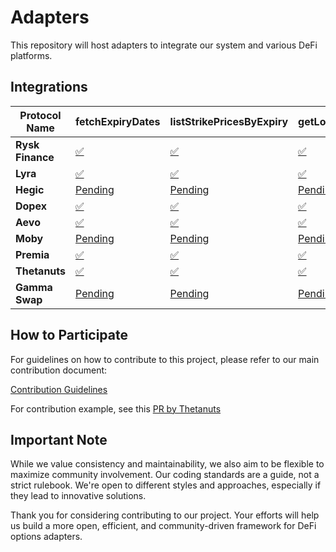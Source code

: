 # Adapters

This repository will host adapters to integrate our system and various DeFi platforms.

## Integrations

| **Protocol Name** | **fetchExpiryDates**                                     | **listStrikePricesByExpiry**                                     | **getLongOptionPremium**                                     | **buyOptionContract**                                     | **addOptionToPosition**                                     | **exerciseOptionContract**                                 | **sellOptionBackToIssuer**                                 | **transferOptionOwnership**                                 |
| ----------------- | -------------------------------------------------------- | ---------------------------------------------------------------- | ----------------------------------------------------------------- | --------------------------------------------------------- | ----------------------------------------------------------- | ---------------------------------------------------------- | ---------------------------------------------------------- | ----------------------------------------------------------- |
| **Rysk Finance**  | [✅](./rysk-finance/fetchExpiryDates/CONTRIBUTE.md) | [✅](./rysk-finance/listStrikePricesByExpiry/CONTRIBUTE.md) | [✅](./rysk-finance/getLongOptionPremium/CONTRIBUTE.md) | [✅](./rysk-finance/buyOptionContract/CONTRIBUTE.md) | [✅](./rysk-finance/addOptionToPosition/CONTRIBUTE.md) | [Pending](./rysk-finance/exerciseOptionContract/CONTRIBUTE.md) | [Pending](./rysk-finance/sellOptionBackToIssuer/CONTRIBUTE.md) | [Pending](./rysk-finance/transferOptionOwnership/CONTRIBUTE.md) |
| **Lyra**          | [✅](./lyra/fetchExpiryDates/CONTRIBUTE.md)         | [✅](./lyra/listStrikePricesByExpiry/CONTRIBUTE.md)         | [✅](./lyra/getLongOptionPremium/CONTRIBUTE.md)         | [Pending](./lyra/buyOptionContract/CONTRIBUTE.md)             | [Pending](./lyra/addOptionToPosition/CONTRIBUTE.md)             | [Pending](./lyra/exerciseOptionContract/CONTRIBUTE.md)         | [Pending](./lyra/sellOptionBackToIssuer/CONTRIBUTE.md)         | [Pending](./lyra/transferOptionOwnership/CONTRIBUTE.md)         |
| **Hegic**         | [Pending](./hegic/fetchExpiryDates/CONTRIBUTE.md)            | [Pending](./hegic/listStrikePricesByExpiry/CONTRIBUTE.md)            | [Pending](./hegic/getLongOptionPremium/CONTRIBUTE.md)            | [Pending](./hegic/buyOptionContract/CONTRIBUTE.md)            | [Pending](./hegic/addOptionToPosition/CONTRIBUTE.md)            | [Pending](./hegic/exerciseOptionContract/CONTRIBUTE.md)        | [Pending](./hegic/sellOptionBackToIssuer/CONTRIBUTE.md)        | [Pending](./hegic/transferOptionOwnership/CONTRIBUTE.md)        |
| **Dopex**         | [✅](./dopex/fetchExpiryDates/CONTRIBUTE.md)            | [✅](./dopex/listStrikePricesByExpiry/CONTRIBUTE.md)            | [✅](./dopex/getLongOptionPremium/CONTRIBUTE.md)            | [Pending](./dopex/buyOptionContract/CONTRIBUTE.md)            | [Pending](./dopex/addOptionToPosition/CONTRIBUTE.md)            | [Pending](./dopex/exerciseOptionContract/CONTRIBUTE.md)        | [Pending](./dopex/sellOptionBackToIssuer/CONTRIBUTE.md)        | [Pending](./dopex/transferOptionOwnership/CONTRIBUTE.md)        |
| **Aevo**          | [✅](./aevo/fetchExpiryDates/CONTRIBUTE.md)         | [✅](./aevo/listStrikePricesByExpiry/CONTRIBUTE.md)         | [✅](aevo/getLongOptionPremium/CONTRIBUTE.md)       | [Pending](./aevo/buyOptionContract/CONTRIBUTE.md)             | [Pending](./aevo/addOptionToPosition/CONTRIBUTE.md)             | [Pending](./aevo/exerciseOptionContract/CONTRIBUTE.md)         | [Pending](./aevo/sellOptionBackToIssuer/CONTRIBUTE.md)         | [Pending](./aevo/transferOptionOwnership/CONTRIBUTE.md)         |
| **Moby**          | [Pending](./moby/fetchExpiryDates/CONTRIBUTE.md)             | [Pending](./moby/listStrikePricesByExpiry/CONTRIBUTE.md)             | [Pending](./moby/getLongOptionPremium/CONTRIBUTE.md)             | [Pending](./moby/buyOptionContract/CONTRIBUTE.md)             | [Pending](./moby/addOptionToPosition/CONTRIBUTE.md)             | [Pending](./moby/exerciseOptionContract/CONTRIBUTE.md)         | [Pending](./moby/sellOptionBackToIssuer/CONTRIBUTE.md)         | [Pending](./moby/transferOptionOwnership/CONTRIBUTE.md)         |
| **Premia**        | [✅](./premia/fetchExpiryDates/CONTRIBUTE.md)       | [✅](./premia/listStrikePricesByExpiry/CONTRIBUTE.md)       | [✅](./premia/getLongOptionPremium/CONTRIBUTE.md)       | [Pending](./premia/buyOptionContract/CONTRIBUTE.md)           | [Pending](./premia/addOptionToPosition/CONTRIBUTE.md)           | [Pending](./premia/exerciseOptionContract/CONTRIBUTE.md)       | [Pending](./premia/sellOptionBackToIssuer/CONTRIBUTE.md)       | [Pending](./premia/transferOptionOwnership/CONTRIBUTE.md)       |
| **Thetanuts**     | [✅](thetanuts/fetchExpiryDates/CONTRIBUTE.md)        | [✅](./thetanuts/listStrikePricesByExpiry/CONTRIBUTE.md)        | [✅](./thetanuts/getLongOptionPremium/CONTRIBUTE.md)        | [Pending](./thetanuts/buyOptionContract/CONTRIBUTE.md)        | [Pending](./thetanuts/addOptionToPosition/CONTRIBUTE.md)        | [Pending](./thetanuts/exerciseOptionContract/CONTRIBUTE.md)    | [Pending](./thetanuts/sellOptionBackToIssuer/CONTRIBUTE.md)    | [Pending](./thetanuts/transferOptionOwnership/CONTRIBUTE.md)    |
| **Gamma Swap**    | [Pending](./gamma-swap/fetchExpiryDates/CONTRIBUTE.md)       | [Pending](./gamma-swap/listStrikePricesByExpiry/CONTRIBUTE.md)       | [Pending](./gamma-swap/getLongOptionPremium/CONTRIBUTE.md)       | [Pending](./gamma-swap/buyOptionContract/CONTRIBUTE.md)       | [Pending](./gamma-swap/addOptionToPosition/CONTRIBUTE.md)       | [Pending](./gamma-swap/exerciseOptionContract/CONTRIBUTE.md)   | [Pending](./gamma-swap/sellOptionBackToIssuer/CONTRIBUTE.md)   | [Pending](./gamma-swap/transferOptionOwnership/CONTRIBUTE.md)   |

## How to Participate

For guidelines on how to contribute to this project, please refer to our main contribution document:

[Contribution Guidelines](https://github.com/grixprotocol/defi-options-adapters/blob/main/CONTRIBUTE.md)

For contribution example, see this [PR by Thetanuts](https://github.com/grixprotocol/defi-options-adapters/pull/4)

## Important Note

While we value consistency and maintainability, we also aim to be flexible to maximize community involvement. Our coding standards are a guide, not a strict rulebook. We're open to different styles and approaches, especially if they lead to innovative solutions.

Thank you for considering contributing to our project. Your efforts will help us build a more open, efficient, and community-driven framework for DeFi options adapters.
